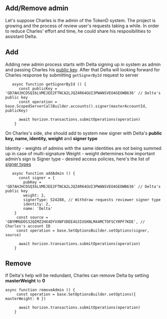 ## Add/Remove admin
Let's suppose Charles is the admin of the TokenD system. The project is growing and the process of review user's requests taking a while. In order to reduce Charles' effort and time, he could share his resposibilities to assistant Delta.

## Add
Adding new admin process starts with Delta signing up in system as admin and passing Charles his [public key](/technical-details/key-entities/accounts#account-id). After that Delta will looking forward for Charles response by submitting `getSignerById` request to server

       async function getSignerById () {
          const publicKey = 'GD7AHJHCDSQI6LVMEJEE2FTNCA2LJQZ4R64GUI3PWANSVEO4GEOWB636' // Delta's public key
          const operation = base.ScopedServerCallBuilder.accounts().signer(masterAccountId, publicKey)
    ​
          await horizon.transactions.submitOperations(operation)
        }

On Charles's side, she should add to system new signer with Delta's **public key, name, identity, weight** and **signer type**

Identity - weights of admins with the same identities are not being summed up in case of multi-signature
Weight - weight determines how important admin’s sign is
Signer type - desired access policies, here's the list of [signer types](/technical-details/key-entities/signer#signer-types)

       async function addAdmin () {
          const signer = {
            pubKey = 'GD7AHJHCDSQI6LVMEJEE2FTNCA2LJQZ4R64GUI3PWANSVEO4GEOWB636' // Delta's public key
            weight: 2,
            signerType: 524288, // Withdraw requests reviewer signer type
            identity: 2,
            name: 'Delta'
        }
         const source = 'GBYMMGDOS32QIMZ2HX4DYVXNFVDEE4G3IUSKNLM44MCTOFSCYRPF7KDE', // Charles's account ID
         const operation = base.SetOptionsBuilder.setOptions(signer, source)
    ​
          await horizon.transactions.submitOperations(operation)
        }

## Remove

If Delta's help will be redundant, Charles can remove Delta by setting  **masterWeight** to **0**

    async function removeAdmin () {
         const operation = base.SetOptionsBuilder.setOptions({ masterWeight: 0 })
    ​
          await horizon.transactions.submitOperations(operation)
        }
